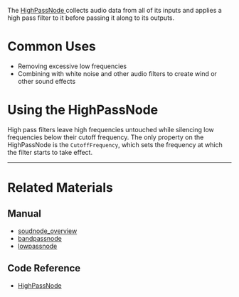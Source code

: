 The [ HighPassNode ](https://github.com/ZilchEngine/ZilchDocs/blob/master/code_reference/class_reference/highpassnode.markdown) collects audio data from all of its inputs and applies a high pass filter to it before passing it along to its outputs. 

 # Common Uses

- Removing excessive low frequencies
- Combining with white noise and other audio filters to create wind or other sound effects

 # Using the HighPassNode

High pass filters leave high frequencies untouched while silencing low frequencies below their cutoff frequency. The only property on the HighPassNode is the `CutoffFrequency`, which sets the frequency at which the filter starts to take effect.

___
 # Related Materials
 ## Manual
- [soudnode_overview](https://github.com/ZilchEngine/ZilchDocs/blob/master/zilch_editor_documentation/zilchmanual/audio/soundnode/soudnode_overview.markdown)
- [bandpassnode](https://github.com/ZilchEngine/ZilchDocs/blob/master/zilch_editor_documentation/zilchmanual/audio/soundnode/bandpassnode.markdown)
- [lowpassnode](https://github.com/ZilchEngine/ZilchDocs/blob/master/zilch_editor_documentation/zilchmanual/audio/soundnode/lowpassnode.markdown)

 ## Code Reference
- [ HighPassNode ](https://github.com/ZilchEngine/ZilchDocs/blob/master/code_reference/class_reference/highpassnode.markdown) 

 